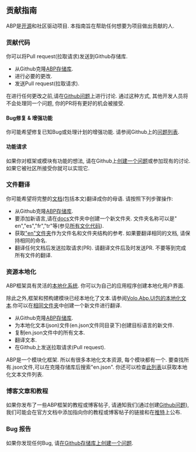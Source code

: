## 贡献指南

ABP是[开源](https://github.com/abpframework)和社区驱动项目. 本指南旨在帮助任何想要为项目做出贡献的人.

### 贡献代码

你可以将Pull request(拉取请求)发送到Github存储库.

- 从Github克隆[ABP存储库](https://github.com/abpframework/abp/).
- 进行必要的更改.
- 发送Pull request(拉取请求).

在进行任何更改之前,请在[Github问题](https://github.com/abpframework/abp/issues)上进行讨论. 通过这种方式, 其他开发人员将不会处理同一个问题, 你的PR将有更好的机会被接受.

#### Bug修复 & 增强功能

你可能希望修复已知Bug或处理计划的增强功能. 请参阅Github上的[问题列表](https://github.com/abpframework/abp/issues).

#### 功能请求

如果你对框架或模块有功能的想法, 请在Github上[创建一个问题](https://github.com/abpframework/abp/issues/new)或参加现有的讨论. 如果它被社区所接受你就可以实现它.

### 文件翻译

你可能希望将完整的[文档](https://abp.io/documents/)(包括本文)翻译成你的母语. 请按照下列步骤操作:

* 从Github克隆[ABP存储库](https://github.com/abpframework/abp/).
* 要添加新语言,请在[docs](https://github.com/abpframework/abp/tree/master/docs)文件夹中创建一个新文件夹. 文件夹名称可以是" en","es","fr","tr"等(参见[所有文化代码](https://msdn.microsoft.com/en-us/library/hh441729.aspx)).
* 获取["en"文件夹](https://github.com/abpframework/abp/tree/master/docs/en)作为文件名和文件夹结构的参考. 如果要翻译相同的文档, 请保持相同的命名.
* 翻译任何文档后发送拉取请求(PR). 请翻译文件后及时发送PR. 不要等到完成所有文件的翻译.

### 资源本地化

ABP框架具有灵活的[本地化系统](https://abp.io/documents/abp/latest/Localization). 你可以为自己的应用程序创建本地化用户界面.

除此之外,框架和预构建模块已经本地化了文本.请参阅[Volo.Abp.UI包的本地化文本](https://github.com/abpframework/abp/blob/master/framework/src/Volo.Abp.UI/Localization/Resources/AbpUi/en.json).你可以在[相同文件夹](https://github.com/abpframework/abp/tree/master/framework/src/Volo.Abp.UI/Localization/Resources/AbpUi)中创建一个新文件进行翻译.

* 从Github克隆[ABP存储库](https://github.com/abpframework/abp/).
* 为本地化文本(json)文件(en.json文件同目录下)创建目标语言的新文件.
* 复制en.json文件中的所有文本.
* 翻译文本.
* 在Github上发送拉取请求(Pull request).

ABP是一个模块化框架. 所以有很多本地化文本资源, 每个模块都有一个. 要查找所有.json文件,可以在克隆存储库后搜索"en.json". 你还可以检查[此列表](Localization-Text-Files.md)以获取本地化文本文件列表.

### 博客文章和教程

如果你发布了一些ABP框架的教程或博客帖子, 请通知我们(通过创建[Github问题](https://github.com/abpframework/abp/issues)), 我们可能会在官方文档中添加指向你的教程或博客帖子的链接和在[推特](https://twitter.com/abpframework)上公布.

### Bug 报告

如果你发现任何Bug, 请[在Github存储库上创建一个问题](https://github.com/abpframework/abp/issues/new).